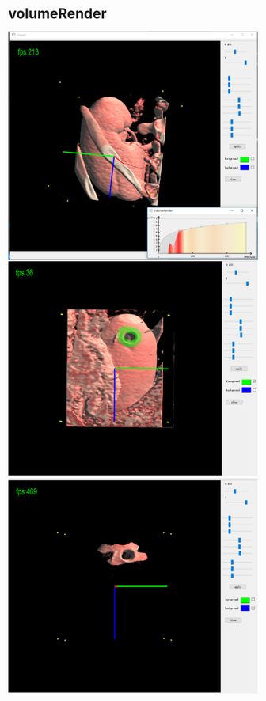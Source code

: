# volumeRender

![](screenshot/present.png)
![](screenshot/pick.png)
![](screenshot/supervoxel_pick.png)
